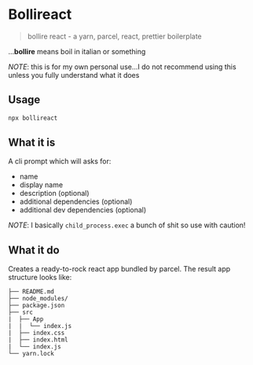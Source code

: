 # Bollireact
> bollire react - a yarn, parcel, react, prettier boilerplate

...__bollire__ means boil in italian or something

*NOTE*: this is for my own personal use...I do not recommend using this unless you fully understand what it does

## Usage

```sh
npx bollireact
```

## What it is

A cli prompt which will asks for:
  - name
  - display name
  - description (optional)
  - additional dependencies (optional)
  - additional dev dependencies (optional)

*NOTE*: I basically `child_process.exec` a bunch of shit so use with caution!

## What it do

Creates a ready-to-rock react app bundled by parcel. The result app structure looks like:

```
├── README.md
├── node_modules/
├── package.json
├── src
|  ├── App
|  |  └── index.js
|  ├── index.css
|  ├── index.html
|  └── index.js
└── yarn.lock
```
